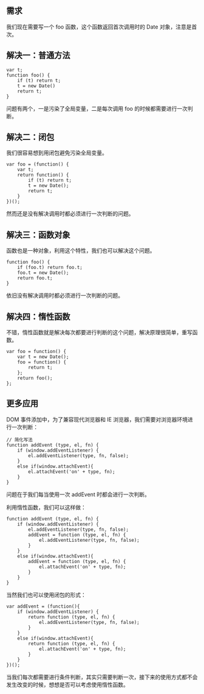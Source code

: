 **需求**
--- 
我们现在需要写一个 foo 函数，这个函数返回首次调用时的 Date 对象，注意是首次。

**解决一：普通方法**
--- 
```
var t;
function foo() {
    if (t) return t;
    t = new Date()
    return t;
}
```
问题有两个，一是污染了全局变量，二是每次调用 foo 的时候都需要进行一次判断。

**解决二：闭包**
--- 
我们很容易想到用闭包避免污染全局变量。

```
var foo = (function() {
    var t;
    return function() {
        if (t) return t;
        t = new Date();
        return t;
    }
})();
```
然而还是没有解决调用时都必须进行一次判断的问题。

**解决三：函数对象**
--- 
函数也是一种对象，利用这个特性，我们也可以解决这个问题。

```
function foo() {
    if (foo.t) return foo.t;
    foo.t = new Date();
    return foo.t;
}
```
依旧没有解决调用时都必须进行一次判断的问题。

**解决四：惰性函数**
--- 
不错，惰性函数就是解决每次都要进行判断的这个问题，解决原理很简单，重写函数。

```
var foo = function() {
    var t = new Date();
    foo = function() {
        return t;
    };
    return foo();
};
```

**更多应用**
--- 
DOM 事件添加中，为了兼容现代浏览器和 IE 浏览器，我们需要对浏览器环境进行一次判断：
```
// 简化写法
function addEvent (type, el, fn) {
    if (window.addEventListener) {
        el.addEventListener(type, fn, false);
    }
    else if(window.attachEvent){
        el.attachEvent('on' + type, fn);
    }
}
```
问题在于我们每当使用一次 addEvent 时都会进行一次判断。

利用惰性函数，我们可以这样做：

```
function addEvent (type, el, fn) {
    if (window.addEventListener) {
        el.addEventListener(type, fn, false);
        addEvent = function (type, el, fn) {
            el.addEventListener(type, fn, false);
        }
    }
    else if(window.attachEvent){
        addEvent = function (type, el, fn) {
            el.attachEvent('on' + type, fn);
        }
    }
}
```

当然我们也可以使用闭包的形式：

```
var addEvent = (function(){
    if (window.addEventListener) {
        return function (type, el, fn) {
            el.addEventListener(type, fn, false);
        }
    }
    else if(window.attachEvent){
        return function (type, el, fn) {
            el.attachEvent('on' + type, fn);
        }
    }
})();
```
当我们每次都需要进行条件判断，其实只需要判断一次，接下来的使用方式都不会发生改变的时候，想想是否可以考虑使用惰性函数。
